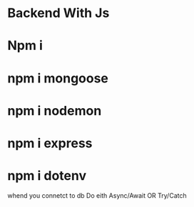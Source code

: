 # Backend With Js

# Npm i 

# npm i mongoose

# npm i nodemon

# npm i express

# npm i dotenv



whend you connetct to db Do eith Async/Await OR Try/Catch